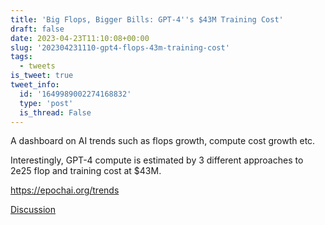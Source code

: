 ```yaml
---
title: 'Big Flops, Bigger Bills: GPT-4''s $43M Training Cost'
draft: false
date: 2023-04-23T11:10:08+00:00
slug: '202304231110-gpt4-flops-43m-training-cost'
tags:
  - tweets
is_tweet: true
tweet_info:
  id: '1649989002274168832'
  type: 'post'
  is_thread: False
---
```




A dashboard on AI trends such as flops growth, compute cost growth etc. 

Interestingly, GPT-4 compute is estimated by 3 different approaches to 2e25 flop and training cost at  $43M.

<https://epochai.org/trends>

[Discussion](https://x.com/sytelus/status/1649989002274168832)
